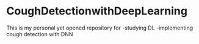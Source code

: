 # CoughDetectionwithDeepLearning

This is my personal yet opened repository for
  -studying DL
  -implementing cough detection with DNN
